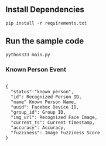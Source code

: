 
## Install Dependencies

```
pip install -r requirements.txt
```

## Run the sample code

```
python333 main.py
```

### Known Person Event
```

{
  "status":"known person",
  "id": Recognized Person ID,
  "name" Known Person Name,
  "uuid": Facebox Device ID,
  "group_id": Group ID,
  "img_url": Recognized Face Image,
  "current_ts": Current timestamp,
  "accuracy": Accuracy,
  "fuzziness": Image Fuzziness Score
}
